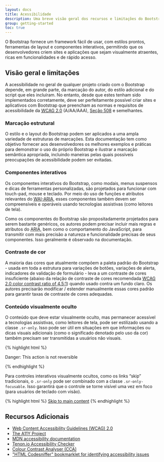 ```yaml
---
layout: docs
title: Acessibilidade
description: Uma breve visão geral dos recursos e limitações do Bootstrap para a criação de conteúdo acessível.
group: getting-started
toc: true
---
```


O Bootstrap fornece um framework fácil de usar, com estilos prontos, ferramentas de layout e componentes interativos, permitindo que os desenvolvedores criem sites e aplicações que sejam visualmente atraentes, ricas em funcionalidades e de rápido acesso.

## Visão geral e limitações

A acessibilidade no geral de qualquer projeto criado com o Bootstrap depende, em grande parte, da marcação do autor, do estilo adicional e do script que eles incluíram. No entanto, desde que estes tenham sido implementados corretamente, deve ser perfeitamente possível criar sites e aplicativos com Bootstrap que preencham as normas e requisitos de acessibilidade da [<abbr title="Web Content Accessibility Guidelines">WCAG</abbr> 2.0](https://www.w3.org/TR/WCAG20/) (A/AA/AAA), [Seção 508](https://www.section508.gov/) e semelhantes.

### Marcação estrutural

O estilo e o layout do Bootstrap podem ser aplicados a uma ampla variedade de estruturas de marcações. Esta documentação tem como objetivo fornecer aos desenvolvedores os melhores exemplos e práticas para demonstrar o uso do próprio Bootstrap e ilustrar a marcação semântica apropriada, incluindo maneiras pelas quais possíveis preocupações de acessibilidade podem ser evitadas.

### Componentes interativos

Os componentes interativos do Bootstrap, como modais, menus suspensos e dicas de ferramentas personalizadas, são projetados para funcionar com touch-pad, mouse e teclado. Por meio do uso de funções e atributos relevantes do [<abbr title="Web Accessibility Initiative">WAI</abbr>-<abbr title="Accessible Rich Internet Applications">ARIA</abbr>](https://www.w3.org/WAI/intro/aria), esses componentes também devem ser compreensíveis e operáveis usando tecnologias assistivas (como leitores de tela).

Como os componentes do Bootstrap são propositadamente projetados para serem bastante genéricos, os autores podem precisar incluir mais regras e atributos do <abbr title="Accessible Rich Internet Applications">ARIA</abbr>, bem como o comportamento do JavaScript, para transmitir com mais precisão a natureza e funcionalidade precisas de seus componentes. Isso geralmente é observado na documentação.

### Contraste de cor

A maioria das cores que atualmente compõem a paleta padrão do Bootstrap - usada em toda a estrutura para variações de botões, variações de alerta, indicadores de validação de formulário - leva a um contraste de cores insuficiente (abaixo da relação de contraste de cores recomendada [WCAG 2.0 color contrast ratio of 4.5:1](https://www.w3.org/TR/UNDERSTANDING-WCAG20/visual-audio-contrast-contrast.html)) quando usado contra um fundo claro. Os autores precisarão modificar / estender manualmente essas cores padrão para garantir taxas de contraste de cores adequadas.

### Conteúdo visualmente oculto

O conteúdo que deve estar visualmente oculto, mas permanecer acessível a tecnologias assistivas, como leitores de tela, pode ser estilizado usando a classe `.sr-only`. Isso pode ser útil em situações em que informações ou dicas visuais adicionais (como o significado denotado pelo uso da cor) também precisam ser transmitidas a usuários não visuais.

{% highlight html %}
<p class="text-danger">
  <span class="sr-only">Danger: </span>
  This action is not reversible
</p>
{% endhighlight %}

Para controles interativos visualmente ocultos, como os links “skip” tradicionais, o `.sr-only` pode ser combinado com a classe `.sr-only-focusable`. Isso garantirá que o controle se torne visível uma vez em foco (para usuários de teclado com visão).

{% highlight html %}
<a class="sr-only sr-only-focusable" href="#content">Skip to main content</a>
{% endhighlight %}

## Recursos Adicionais

- [Web Content Accessibility Guidelines (WCAG) 2.0](https://www.w3.org/TR/WCAG20/)
- [The A11Y Project](http://a11yproject.com/)
- [MDN accessibility documentation](https://developer.mozilla.org/en-US/docs/Web/Accessibility)
- [Tenon.io Accessibility Checker](https://tenon.io/)
- [Colour Contrast Analyser (CCA)](https://developer.paciellogroup.com/resources/contrastanalyser/)
- ["HTML Codesniffer" bookmarklet for identifying accessibility issues](https://github.com/squizlabs/HTML_CodeSniffer)

